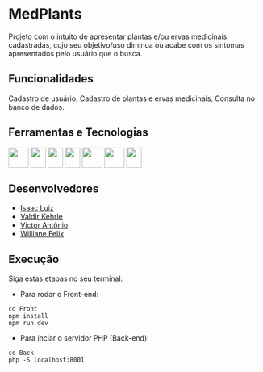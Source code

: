 # MedPlants

Projeto com o intuito de apresentar plantas e/ou ervas medicinais cadastradas, cujo seu objetivo/uso diminua ou acabe com os sintomas apresentados pelo usuário que o busca.

## Funcionalidades

Cadastro de usuário, Cadastro de plantas e ervas medicinais, Consulta no banco de dados.

## Ferramentas e Tecnologias 

<div style="display: inline_block">
  <img align="center" width="40" height="40" src="https://cdn.jsdelivr.net/gh/devicons/devicon/icons/svelte/svelte-original-wordmark.svg"/>
  <img align="center" width="30" height="40" src="https://cdn.jsdelivr.net/gh/devicons/devicon/icons/javascript/javascript-original.svg" />
  <img align="center" width="30" height="40" src="https://cdn.jsdelivr.net/gh/devicons/devicon/icons/html5/html5-original.svg" />
  <img align="center" width="30" height="40" src="https://cdn.jsdelivr.net/gh/devicons/devicon/icons/css3/css3-original.svg" />
  <img align="center" width="40" height="40" src="https://cdn.jsdelivr.net/gh/devicons/devicon/icons/php/php-plain.svg" />
  <img align="center" width="40" height="40" src="https://cdn.jsdelivr.net/gh/devicons/devicon/icons/mysql/mysql-original-wordmark.svg" />
  <img align="center" width="30" height="40" src="https://cdn.jsdelivr.net/gh/devicons/devicon/icons/git/git-original.svg"/>
</div>

## Desenvolvedores 

- <a href="https://github.com/IsaacLuiz88"> Isaac Luiz </a>
- <a href="https://github.com/Kehrle"> Valdir Kehrle </a>
- <a href="https://github.com/victor16042002"> Victor Antônio </a>
- <a href="https://github.com/willyfelix"> Williane Felix </a>   


## Execução

Siga estas etapas no seu terminal:

- Para rodar o Front-end:

```
cd Front
npm install
npm run dev

```

- Para inciar o servidor PHP (Back-end):

```
cd Back
php -S localhost:8001

```
